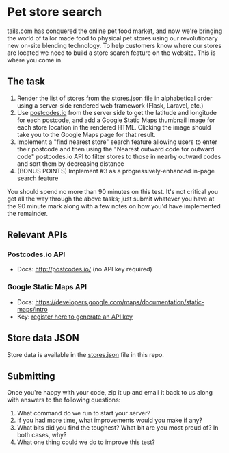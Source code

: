 # Pet store search

tails.com has conquered the online pet food market, and now we're bringing the world of tailor made food to physical pet stores using our revolutionary new on-site blending technology. To help customers know where our stores are located we need to build a store search feature on the website. This is where you come in.

## The task

1. Render the list of stores from the stores.json file in alphabetical order using a server-side rendered web framework (Flask, Laravel, etc.)
2. Use [postcodes.io](http://postcodes.io) from the server side to get the latitude and longitude for each postcode, and add a Google Static Maps thumbnail image for each store location in the rendered HTML. Clicking the image should take you to the Google Maps page for that result.
3. Implement a "find nearest store" search feature allowing users to enter their postcode and then using the "Nearest outward code for outward code" postcodes.io API to filter stores to those in nearby outward codes and sort them by decreasing distance
4. (BONUS POINTS) Implement #3 as a progressively-enhanced in-page search feature

You should spend no more than 90 minutes on this test. It's not critical you get all the way through the above tasks; just submit whatever you have at the 90 minute mark along with a few notes on how you'd have implemented the remainder.

## Relevant APIs

### Postcodes.io API
* Docs: http://postcodes.io/ (no API key required)

### Google Static Maps API
* Docs: https://developers.google.com/maps/documentation/static-maps/intro
* Key: [register here to generate an API key](https://developers.google.com/maps/documentation/static-maps/get-api-key)

## Store data JSON

Store data is available in the [stores.json](stores.json) file in this repo.

## Submitting
Once you're happy with your code, zip it up and email it back to us along with answers to the following questions:

1. What command do we run to start your server?
2. If you had more time, what improvements would you make if any?
3. What bits did you find the toughest? What bit are you most proud of? In both cases, why?
4. What one thing could we do to improve this test?
